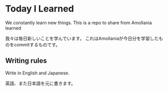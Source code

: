 Today I Learned
===============
We constantly learn new things.
This is a repo to share from Amollania learned

我々は毎日新しいことを学んでいます。
これはAmollaniaが今日分を学習したものをcommitするものです。


Writing rules
---------
Write in English and Japanese.

英語、また日本語を元に書きます。

